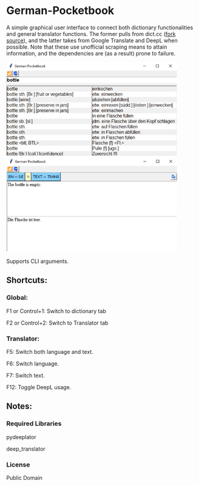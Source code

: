 # German-Pocketbook
A simple graphical user interface to connect both dictionary functionalities and general translator functions. The former pulls from dict.cc ([fork source](https://github.com/rbaron/dict.cc.py)), and the latter takes from Google Translate and DeepL when possible. Note that these use unofficial scraping means to attain information, and the dependencies are (as a result) prone to failure.

<img src="/github_images/dictionary.png" width="450">
<img src="/github_images/translator.png" width="450">

Supports CLI arguments.

## Shortcuts:
### Global:
F1 or Control+1: Switch to dictionary tab

F2 or Control+2: Switch to Translator tab

### Translator:
F5: Switch both language and text.

F6: Switch language.

F7: Switch text.

F12: Toggle DeepL usage.

## Notes:
### Required Libraries
pydeeplator

deep_translator

### License
Public Domain
